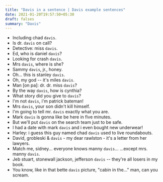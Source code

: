 ```yaml
---
title: "Davis in a sentence | Davis example sentences"
date: 2021-01-20T19:57:50+05:30
draft: falses
summary: "Davis"
---
```

- Including chad `davis`.
- Is dr. `davis` on call?
- Detective: miss `davis`.
- Ed, who is daniel `davis`?
- Looking for crash `davis`.
- Mrs `davis`, where is she?
- Sammy `davis`, jr., honey.
- Oh... this is stanley `davis`.
- Oh, my god -- it's miles `davis`.
- Man [on pa]: dr. dr. miss `davis`?
- By the way `davis`, how is cynthia?
- What story did you give to `davis`?
- I'm not `davis`, i'm patrick bateman!
- Mrs `davis`, your son didn't kill himself.
- I'm going to tell mr. `davis` exactly what you are.
- Mark `davis` is gonna like be here in five minutes.
- But we'll put `davis` on the search team just to be safe.
- I had a date with mark `davis` and i even bought new underwear!
- Harley: i guess this guy named chad `davis` used to live roundabouts.
- David, grobleski & `davis` - my dear rawlston - it's a letter from her lawyers.
- Match me, sidney... everyone knows manny `davis`... ...except mrs. manny `davis`.
- Jeb stuart, stonewall jackson, jefferson `davis` -- they're all losers in my book.
- You know, like in that bette `davis` picture, "cabin in the..." man, can you scream.
                 

